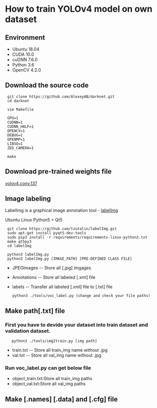 # How to train YOLOv4 model on own dataset

## Environment
 * Ubuntu 18.04
 * CUDA 10.0
 * cuDNN 7.6.0
 * Python 3.6
 * OpenCV 4.2.0

## Download the source code

     git clone https://github.com/AlexeyAB/darknet.git
     cd darknet

     vim Makefile

     GPU=1
     CUDNN=1 
     CUDNN_HALF=1 
     OPENCV=1 
     DEBUG=1 
     OPENMP=1 
     LIBSO=1 
     ZED_CAMERA=1 
    
     make
    
## Download pre-trained weights file
[yolov4.conv.137](https://drive.google.com/file/d/1JKF-bdIklxOOVy-2Cr5qdvjgGpmGfcbp/view)
    
## Image labeling
LabelImg is a graphical image annotation tool - [labelImg](https://github.com/tzutalin/labelImg)

Ubuntu Linux Python5 + Qt5
         
     git clone https://github.com/tzutalin/labelImg.git
     sudo apt-get install pyqt5-dev-tools
     sudo pip3 install -r requirements/requirements-linux-python3.txt
     make qt5py3
     cd labelImg

     python3 labelImg.py
     python3 labelImg.py [IMAGE_PATH] [PRE-DEFINED CLASS FILE]
    
    
 * JPEGImages -- Store all [.jpg] imgages
 * Annotations -- Store all labeled [.xml] file
 * labels -- Transfer all labeled [.xml] file to [.txt] file
   
       python3 ./tools/voc_label.py (change and check your file paths)
       
##  Make path[.txt] file

### First you have to devide your dataset into train dataset and validation dataset.

       python3 ./tools/img2train.py [img path]
    
 
 * train.txt -- Store all train_img name without .jpg
 * val.txt -- Store all val_img name without .jpg

### Run voc_label.py can get below file

 * object_train.txt:Store all train_img paths
 * object_val.txt:Store all val_img paths

 ## Make [.names] [.data] and [.cfg] file
 
